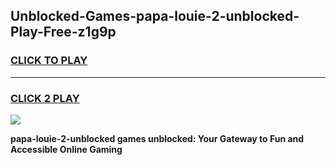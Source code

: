 
## Unblocked-Games-papa-louie-2-unblocked-Play-Free-z1g9p
<h3>
<a href="https://premium76.site?title=papa-louie-2-unblocked&ref=23A">CLICK TO PLAY</a></h3>
<hr>

<h3>
<a href="https://premium76.site?title=papa-louie-2-unblocked&ref=23A">CLICK 2 PLAY</a>
  
</h3>

<a href="https://premium76.site?title=papa-louie-2-unblocked&ref=23A"><img src="https://clearcache.store/games.png"></a>


**papa-louie-2-unblocked games unblocked: Your Gateway to Fun and Accessible Online Gaming**
